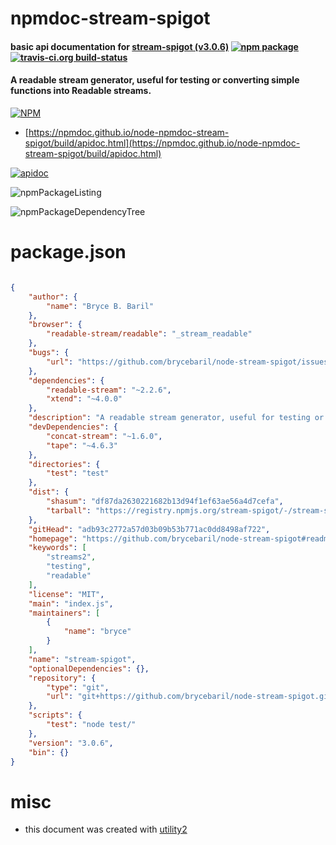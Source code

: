 # npmdoc-stream-spigot

#### basic api documentation for  [stream-spigot (v3.0.6)](https://github.com/brycebaril/node-stream-spigot#readme)  [![npm package](https://img.shields.io/npm/v/npmdoc-stream-spigot.svg?style=flat-square)](https://www.npmjs.org/package/npmdoc-stream-spigot) [![travis-ci.org build-status](https://api.travis-ci.org/npmdoc/node-npmdoc-stream-spigot.svg)](https://travis-ci.org/npmdoc/node-npmdoc-stream-spigot)

#### A readable stream generator, useful for testing or converting simple functions into Readable streams.

[![NPM](https://nodei.co/npm/stream-spigot.png?downloads=true&downloadRank=true&stars=true)](https://www.npmjs.com/package/stream-spigot)

- [https://npmdoc.github.io/node-npmdoc-stream-spigot/build/apidoc.html](https://npmdoc.github.io/node-npmdoc-stream-spigot/build/apidoc.html)

[![apidoc](https://npmdoc.github.io/node-npmdoc-stream-spigot/build/screenCapture.buildCi.browser.%252Ftmp%252Fbuild%252Fapidoc.html.png)](https://npmdoc.github.io/node-npmdoc-stream-spigot/build/apidoc.html)

![npmPackageListing](https://npmdoc.github.io/node-npmdoc-stream-spigot/build/screenCapture.npmPackageListing.svg)

![npmPackageDependencyTree](https://npmdoc.github.io/node-npmdoc-stream-spigot/build/screenCapture.npmPackageDependencyTree.svg)



# package.json

```json

{
    "author": {
        "name": "Bryce B. Baril"
    },
    "browser": {
        "readable-stream/readable": "_stream_readable"
    },
    "bugs": {
        "url": "https://github.com/brycebaril/node-stream-spigot/issues"
    },
    "dependencies": {
        "readable-stream": "~2.2.6",
        "xtend": "~4.0.0"
    },
    "description": "A readable stream generator, useful for testing or converting simple functions into Readable streams.",
    "devDependencies": {
        "concat-stream": "~1.6.0",
        "tape": "~4.6.3"
    },
    "directories": {
        "test": "test"
    },
    "dist": {
        "shasum": "df87da2630221682b13d94f1ef63ae56a4d7cefa",
        "tarball": "https://registry.npmjs.org/stream-spigot/-/stream-spigot-3.0.6.tgz"
    },
    "gitHead": "adb93c2772a57d03b09b53b771ac0dd8498af722",
    "homepage": "https://github.com/brycebaril/node-stream-spigot#readme",
    "keywords": [
        "streams2",
        "testing",
        "readable"
    ],
    "license": "MIT",
    "main": "index.js",
    "maintainers": [
        {
            "name": "bryce"
        }
    ],
    "name": "stream-spigot",
    "optionalDependencies": {},
    "repository": {
        "type": "git",
        "url": "git+https://github.com/brycebaril/node-stream-spigot.git"
    },
    "scripts": {
        "test": "node test/"
    },
    "version": "3.0.6",
    "bin": {}
}
```



# misc
- this document was created with [utility2](https://github.com/kaizhu256/node-utility2)
